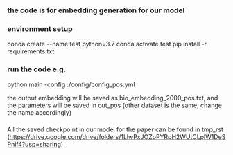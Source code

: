 ### the code is for embedding generation for our model

### environment setup
conda create --name test python=3.7
conda activate test
pip install -r requirements.txt


### run the code e.g.
python main -config ./config/config_pos.yml

the output embedding will be saved as bio_embedding_2000_pos.txt, and the parameters will be saved in out_pos
(other dataset is the same, change the name accordingly)



###
All the saved checkpoint in our model for the paper can be found in tmp_rst (https://drive.google.com/drive/folders/1LlwPxJOZoPYRpH2WUtCLplW1DeSPnif4?usp=sharing)


